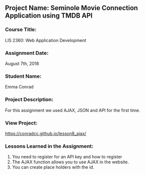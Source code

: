 ## Project Name:  Seminole Movie Connection Application using TMDB API

### Course Title:
LIS 2360:  Web Application Development

### Assignment Date:  
August 7th, 2018

### Student Name:  
Emma Conrad

### Project Description:
For this assignment we used AJAX, JSON and API for the first time.

### View Project:
https://conradcc.github.io/lesson8_ajax/


### Lessons Learned in the Assignment:
1. You need to register for an API key and how to register
2. The AJAX function allows you to use AJAX in the website.
3. You can create place holders with the id.
